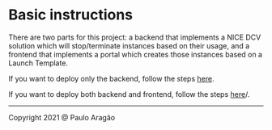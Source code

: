 # Basic instructions

There are two parts for this project: a backend that implements a NICE DCV solution which will stop/terminate instances based on their usage, and a frontend that implements a portal which creates those instances based on a Launch Template. 

If you want to deploy only the backend, follow the steps [here](dcv-backend/). 

If you want to deploy both backend and frontend, follow the steps [here](pcluster-amplified)/.

---
Copyright 2021 @ Paulo Aragão 